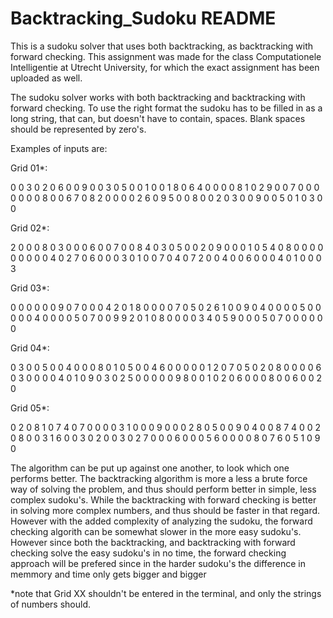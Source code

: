 # Backtracking_Sudoku README

This is a sudoku solver that uses both backtracking, as backtracking with forward checking.
This assignment was made for the class Computationele Intelligentie at Utrecht University, for which the exact assignment has been uploaded as well.

The sudoku solver works with both backtracking and backtracking with forward checking.
To use the right format the sudoku has to be filled in as a long string, that can, but doesn't have to contain, spaces. Blank spaces should be represented by zero's.

Examples of inputs are:

Grid  01*:

0 0 3 0 2 0 6 0 0 9 0 0 3 0 5 0 0 1 0 0 1 8 0 6 4 0 0 0 0 8 1 0 2 9 0 0 7 0 0 0 0 0 0 0 8 0 0 6 7 0 8 2 0 0 0 0 2 6 0 9 5 0 0 8 0 0 2 0 3 0 0 9 0 0 5 0 1 0 3 0 0

Grid  02*:

2 0 0 0 8 0 3 0 0 0 6 0 0 7 0 0 8 4 0 3 0 5 0 0 2 0 9 0 0 0 1 0 5 4 0 8 0 0 0 0 0 0 0 0 0 4 0 2 7 0 6 0 0 0 3 0 1 0 0 7 0 4 0 7 2 0 0 4 0 0 6 0 0 0 4 0 1 0 0 0 3

Grid  03*:

0 0 0 0 0 0 9 0 7 0 0 0 4 2 0 1 8 0 0 0 0 7 0 5 0 2 6 1 0 0 9 0 4 0 0 0 0 5 0 0 0 0 0 4 0 0 0 0 5 0 7 0 0 9 9 2 0 1 0 8 0 0 0 0 3 4 0 5 9 0 0 0 5 0 7 0 0 0 0 0 0

Grid  04*:

0 3 0 0 5 0 0 4 0 0 0 8 0 1 0 5 0 0 4 6 0 0 0 0 0 1 2 0 7 0 5 0 2 0 8 0 0 0 0 6 0 3 0 0 0 0 4 0 1 0 9 0 3 0 2 5 0 0 0 0 0 9 8 0 0 1 0 2 0 6 0 0 0 8 0 0 6 0 0 2 0

Grid  05*:

0 2 0 8 1 0 7 4 0 7 0 0 0 0 3 1 0 0 0 9 0 0 0 2 8 0 5 0 0 9 0 4 0 0 8 7 4 0 0 2 0 8 0 0 3 1 6 0 0 3 0 2 0 0 3 0 2 7 0 0 0 6 0 0 0 5 6 0 0 0 0 8 0 7 6 0 5 1 0 9 0

The algorithm can be put up against one another, to look which one performs better. The backtracking algorithm is more a less a brute force way of solving the problem,
and thus should perform better in simple, less complex sudoku's. While the backtracking with forward checking is better in solving more complex numbers, and thus should be
faster in that regard. However with the added complexity of analyzing the sudoku, the forward checking algorith can be somewhat slower in the more easy sudoku's. However since
both the backtracking, and backtracking with forward checking solve the easy sudoku's in no time, the forward checking approach will be prefered since in the harder sudoku's
the difference in memmory and time only gets bigger and bigger


*note that Grid XX shouldn't be entered in the terminal, and only the strings of numbers should.
